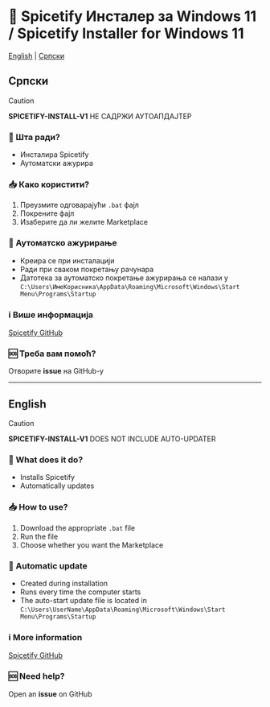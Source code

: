 # 🎵 Spicetify Инсталер за Windows 11 / Spicetify Installer for Windows 11

[English](#english) | [Српски](#serbian)

<a name="serbian"></a>
## Српски

> [!CAUTION]
> **SPICETIFY-INSTALL-V1** НЕ САДРЖИ АУТОАПДАЈТЕР

### 🚀 Шта ради?
- Инсталира Spicetify
- Аутоматски ажурира

### 📥 Како користити?
1. Преузмите одговарајући `.bat` фајл
2. Покрените фајл
3. Изаберите да ли желите Marketplace

### 🔄 Аутоматско ажурирање
- Креира се при инсталацији
- Ради при сваком покретању рачунара
- Датотека за аутоматско покретање ажурирања се налази у `C:\Users\ИмеКорисника\AppData\Roaming\Microsoft\Windows\Start Menu\Programs\Startup`

### ℹ️ Више информација
[Spicetify GitHub](https://github.com/spicetify/spicetify-cli)

### 🆘 Треба вам помоћ?
Отворите **issue** на GitHub-у

---

<a name="english"></a>
## English

> [!CAUTION]
> **SPICETIFY-INSTALL-V1** DOES NOT INCLUDE AUTO-UPDATER

### 🚀 What does it do?
- Installs Spicetify
- Automatically updates

### 📥 How to use?
1. Download the appropriate `.bat` file
2. Run the file
3. Choose whether you want the Marketplace

### 🔄 Automatic update
- Created during installation
- Runs every time the computer starts
- The auto-start update file is located in `C:\Users\UserName\AppData\Roaming\Microsoft\Windows\Start Menu\Programs\Startup`

### ℹ️ More information
[Spicetify GitHub](https://github.com/spicetify/spicetify-cli)

### 🆘 Need help?
Open an **issue** on GitHub

